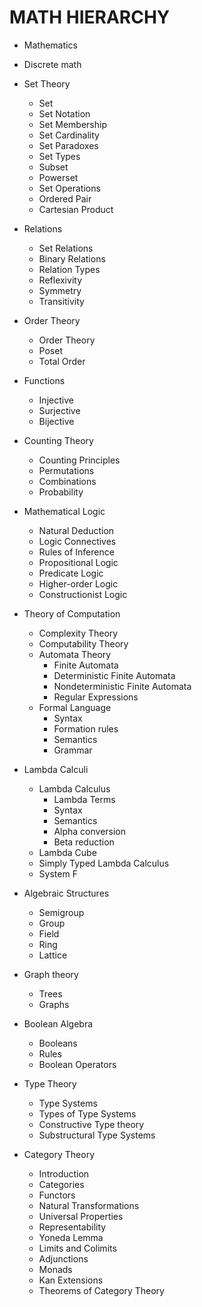 # MATH HIERARCHY

* Mathematics

* Discrete math
* Set Theory
    * Set
    * Set Notation
    * Set Membership
    * Set Cardinality
    * Set Paradoxes
    * Set Types
    * Subset
    * Powerset
    * Set Operations
    * Ordered Pair
    * Cartesian Product
* Relations
    * Set Relations
    * Binary Relations
    * Relation Types
    * Reflexivity
    * Symmetry
    * Transitivity
* Order Theory
    * Order Theory
    * Poset
    * Total Order
* Functions
    * Injective
    * Surjective
    * Bijective
* Counting Theory
    * Counting Principles
    * Permutations
    * Combinations
    * Probability
* Mathematical Logic
    * Natural Deduction
    * Logic Connectives
    * Rules of Inference
    * Propositional Logic
    * Predicate Logic
    * Higher-order Logic
    * Constructionist Logic
* Theory of Computation
    * Complexity Theory
    * Computability Theory
    * Automata Theory
        * Finite Automata
        * Deterministic Finite Automata
        * Nondeterministic Finite Automata
        * Regular Expressions
    * Formal Language
        * Syntax
        * Formation rules
        * Semantics
        * Grammar
* Lambda Calculi
    * Lambda Calculus
        * Lambda Terms
        * Syntax
        * Semantics
        * Alpha conversion
        * Beta reduction
    * Lambda Cube
    * Simply Typed Lambda Calculus
    * System F
* Algebraic Structures
    * Semigroup
    * Group
    * Field
    * Ring
    * Lattice
* Graph theory
    * Trees
    * Graphs
* Boolean Algebra
    * Booleans
    * Rules
    * Boolean Operators
* Type Theory
    * Type Systems
    * Types of Type Systems
    * Constructive Type theory
    * Substructural Type Systems
* Category Theory
    * Introduction
    * Categories
    * Functors
    * Natural Transformations
    * Universal Properties
    * Representability
    * Yoneda Lemma
    * Limits and Colimits
    * Adjunctions
    * Monads
    * Kan Extensions
    * Theorems of Category Theory
